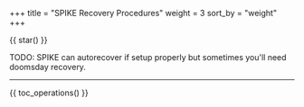 +++
title = "SPIKE Recovery Procedures"
weight = 3
sort_by = "weight"
+++

{{ star() }}

TODO: SPIKE can autorecover if setup properly but sometimes you'll need doomsday recovery.

----

{{ toc_operations() }}